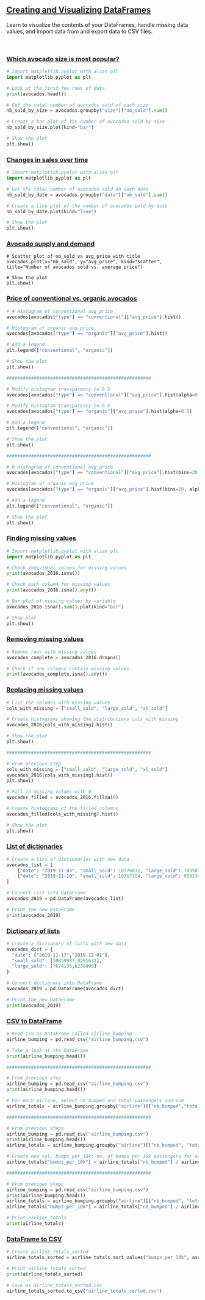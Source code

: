 ## [Creating and Visualizing DataFrames](https://campus.datacamp.com/courses/data-manipulation-with-pandas/creating-and-visualizing-dataframes)

Learn to visualize the contents of your DataFrames, handle missing data values, and import data from and export data to CSV files.

<br>

### [Which avocado size is most popular?](https://campus.datacamp.com/courses/data-manipulation-with-pandas/creating-and-visualizing-dataframes?ex=2)

```Python
# Import matplotlib.pyplot with alias plt
import matplotlib.pyplot as plt

# Look at the first few rows of data
print(avocados.head())

# Get the total number of avocados sold of each size
nb_sold_by_size = avocados.groupby("size")["nb_sold"].sum()

# Create a bar plot of the number of avocados sold by size
nb_sold_by_size.plot(kind="bar")

# Show the plot
plt.show()
```

### [Changes in sales over time](https://campus.datacamp.com/courses/data-manipulation-with-pandas/creating-and-visualizing-dataframes?ex=3)

```Python
# Import matplotlib.pyplot with alias plt
import matplotlib.pyplot as plt

# Get the total number of avocados sold on each date
nb_sold_by_date = avocados.groupby("date")["nb_sold"].sum()

# Create a line plot of the number of avocados sold by date
nb_sold_by_date.plot(kind="line")

# Show the plot
plt.show()
```

### [Avocado supply and demand](https://campus.datacamp.com/courses/data-manipulation-with-pandas/creating-and-visualizing-dataframes?ex=4)

```
# Scatter plot of nb_sold vs avg_price with title
avocados.plot(x="nb_sold", y="avg_price", kind="scatter", title="Number of avocados sold vs. average price")

# Show the plot
plt.show()
```

### [Price of conventional vs. organic avocados](https://campus.datacamp.com/courses/data-manipulation-with-pandas/creating-and-visualizing-dataframes?ex=5)

```Python
# # Histogram of conventional avg_price 
avocados[avocados["type"] == "conventional"]["avg_price"].hist()

# Histogram of organic avg_price
avocados[avocados["type"] == "organic"]["avg_price"].hist()

# Add a legend
plt.legend(["conventional", "organic"])

# Show the plot
plt.show()

#####################################################

# Modify histogram transparency to 0.5 
avocados[avocados["type"] == "conventional"]["avg_price"].hist(alpha=0.5)

# Modify histogram transparency to 0.5
avocados[avocados["type"] == "organic"]["avg_price"].hist(alpha=0.5)

# Add a legend
plt.legend(["conventional", "organic"])

# Show the plot
plt.show()

#####################################################

# # Histogram of conventional avg_price 
avocados[avocados["type"] == "conventional"]["avg_price"].hist(bins=20, alpha=0.5)

# Histogram of organic avg_price
avocados[avocados["type"] == "organic"]["avg_price"].hist(bins=20, alpha=0.5)

# Add a legend
plt.legend(["conventional", "organic"])

# Show the plot
plt.show()
```

### [Finding missing values](https://campus.datacamp.com/courses/data-manipulation-with-pandas/creating-and-visualizing-dataframes?ex=7)

```Python
# Import matplotlib.pyplot with alias plt
import matplotlib.pyplot as plt

# Check individual values for missing values
print(avocados_2016.isna())

# Check each column for missing values
print(avocados_2016.isna().any())

# Bar plot of missing values by variable
avocados_2016.isna().sum().plot(kind="bar")

# Show plot
plt.show()
```

### [Removing missing values](https://campus.datacamp.com/courses/data-manipulation-with-pandas/creating-and-visualizing-dataframes?ex=8)

```Python
# Remove rows with missing values
avocados_complete = avocados_2016.dropna()

# Check if any columns contain missing values
print(avocados_complete.isna().any())
```

### [Replacing missing values](https://campus.datacamp.com/courses/data-manipulation-with-pandas/creating-and-visualizing-dataframes?ex=9)

```Python
# List the columns with missing values
cols_with_missing = ["small_sold", "large_sold", "xl_sold"]

# Create histograms showing the distributions cols_with_missing
avocados_2016[cols_with_missing].hist()

# Show the plot
plt.show()

#####################################################

# From previous step
cols_with_missing = ["small_sold", "large_sold", "xl_sold"]
avocados_2016[cols_with_missing].hist()
plt.show()

# Fill in missing values with 0
avocados_filled = avocados_2016.fillna(0)

# Create histograms of the filled columns
avocados_filled[cols_with_missing].hist()

# Show the plot
plt.show()
```

### [List of dictionaries](https://campus.datacamp.com/courses/data-manipulation-with-pandas/creating-and-visualizing-dataframes?ex=11)

```Python
# Create a list of dictionaries with new data
avocados_list = [
    {"date": "2019-11-03", "small_sold": 10376832, "large_sold": 7835071},
    {"date": "2019-11-10", "small_sold": 10717154, "large_sold": 8561348},
]

# Convert list into DataFrame
avocados_2019 = pd.DataFrame(avocados_list)

# Print the new DataFrame
print(avocados_2019)
```

### [Dictionary of lists](https://campus.datacamp.com/courses/data-manipulation-with-pandas/creating-and-visualizing-dataframes?ex=12)

```Python
# Create a dictionary of lists with new data
avocados_dict = {
  "date": ["2019-11-17","2019-12-01"],
  "small_sold": [10859987,9291631],
  "large_sold": [7674135,6238096]
}

# Convert dictionary into DataFrame
avocados_2019 = pd.DataFrame(avocados_dict)

# Print the new DataFrame
print(avocados_2019)
```

### [CSV to DataFrame](https://campus.datacamp.com/courses/data-manipulation-with-pandas/creating-and-visualizing-dataframes?ex=14)

```Python
# Read CSV as DataFrame called airline_bumping
airline_bumping = pd.read_csv("airline_bumping.csv")

# Take a look at the DataFrame
print(airline_bumping.head())

#####################################################

# From previous step
airline_bumping = pd.read_csv("airline_bumping.csv")
print(airline_bumping.head())

# For each airline, select nb_bumped and total_passengers and sum
airline_totals = airline_bumping.groupby("airline")[["nb_bumped","total_passengers"]].sum()

#####################################################

# From previous steps
airline_bumping = pd.read_csv("airline_bumping.csv")
print(airline_bumping.head())
airline_totals = airline_bumping.groupby("airline")[["nb_bumped", "total_passengers"]].sum()

# Create new col, bumps_per_10k: no. of bumps per 10k passengers for each airline
airline_totals["bumps_per_10k"] = airline_totals["nb_bumped"] / airline_totals["total_passengers"] * 10000

#####################################################

# From previous steps
airline_bumping = pd.read_csv("airline_bumping.csv")
print(airline_bumping.head())
airline_totals = airline_bumping.groupby("airline")[["nb_bumped", "total_passengers"]].sum()
airline_totals["bumps_per_10k"] = airline_totals["nb_bumped"] / airline_totals["total_passengers"] * 10000

# Print airline_totals
print(airline_totals)
```

### [DataFrame to CSV](https://campus.datacamp.com/courses/data-manipulation-with-pandas/creating-and-visualizing-dataframes?ex=15)

```Python
# Create airline_totals_sorted
airline_totals_sorted = airline_totals.sort_values("bumps_per_10k", ascending=False)

# Print airline_totals_sorted
print(airline_totals_sorted)

# Save as airline_totals_sorted.csv
airline_totals_sorted.to_csv("airline_totals_sorted.csv")
```